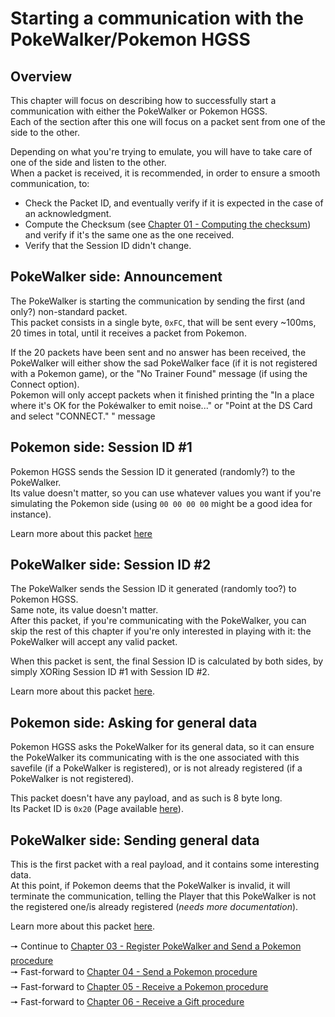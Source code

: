 # Starting a communication with the PokeWalker/Pokemon HGSS
## Overview
This chapter will focus on describing how to successfully start a communication with either the PokeWalker or Pokemon HGSS.  
Each of the section after this one will focus on a packet sent from one of the side to the other.

Depending on what you're trying to emulate, you will have to take care of one of the side and listen to the other.  
When a packet is received, it is recommended, in order to ensure a smooth communication, to:
- Check the Packet ID, and eventually verify if it is expected in the case of an acknowledgment.
- Compute the Checksum (see [Chapter 01 - Computing the checksum](01%20-%20Packet%20Format.md#computing-the-checksum)) and verify if it's the same one as the one received.
- Verify that the Session ID didn't change.

## PokeWalker side: Announcement
The PokeWalker is starting the communication by sending the first (and only?) non-standard packet.  
This packet consists in a single byte, ``0xFC``, that will be sent every ~100ms, 20 times in total, until it receives a packet from Pokemon.

If the 20 packets have been sent and no answer has been received, the PokeWalker will either show the sad PokeWalker face (if it is not registered with a Pokemon game), or the "No Trainer Found" message (if using the Connect option).  
Pokemon will only accept packets when it finished printing the "In a place where it's OK for the Pokéwalker to emit noise..." or "Point at the DS Card and select "CONNECT." " message

## Pokemon side: Session ID #1
Pokemon HGSS sends the Session ID it generated (randomly?) to the PokeWalker.  
Its value doesn't matter, so you can use whatever values you want if you're simulating the Pokemon side (using ``00 00 00 00`` might be a good idea for instance).

Learn more about this packet [here](Packets/0xFA%20-%20Pokemon%20Session%20ID.md)

## PokeWalker side: Session ID #2
The PokeWalker sends the Session ID it generated (randomly too?) to Pokemon HGSS.  
Same note, its value doesn't matter.  
After this packet, if you're communicating with the PokeWalker, you can skip the rest of this chapter if you're only interested in playing with it: the PokeWalker will accept any valid packet.

When this packet is sent, the final Session ID is calculated by both sides, by simply XORing Session ID #1 with Session ID #2.

Learn more about this packet [here](Packets/0xF8%20-%20PokeWalker%20Session%20ID.md).

## Pokemon side: Asking for general data
Pokemon HGSS asks the PokeWalker for its general data, so it can ensure the PokeWalker its communicating with is the one associated with this savefile (if a PokeWalker is registered), or is not already registered (if a PokeWalker is not registered).

This packet doesn't have any payload, and as such is 8 byte long.  
Its Packet ID is ``0x20`` (Page available [here](Packets/0x20%20-%20Asking%20for%20General%20Data.md)).

## PokeWalker side: Sending general data
This is the first packet with a real payload, and it contains some interesting data.  
At this point, if Pokemon deems that the PokeWalker is invalid, it will terminate the communication, telling the Player that this PokeWalker is not the registered one/is already registered (_needs more documentation_).

Learn more about this packet [here](Packets/0x22%20-%20General%20Data.md).

🠖 Continue to [Chapter 03 - Register PokeWalker and Send a Pokemon procedure](03%20-%20Register%20PokeWalker%20and%20Send%20a%20Pokemon.md)  
🠖 Fast-forward to [Chapter 04 - Send a Pokemon procedure](04%20-%20Send%20a%20Pokemon.md)  
🠖 Fast-forward to [Chapter 05 - Receive a Pokemon procedure](05%20-%20Receive%20a%20Pokemon.md)  
🠖 Fast-forward to [Chapter 06 - Receive a Gift procedure](06%20-%20Receive%20a%20Gift.md)  